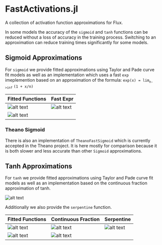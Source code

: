 # FastActivations.jl
A collection of activation function approximations for Flux.

In some models the accuracy of the `sigmoid` and `tanh` functions can be reduced without a loss of accuracy in the training process. Switching to an approximation can reduce training times significantly for some models. 

## Sigmoid Approximations
For `sigmoid` we provide fitted approximations using Taylor and Pade curve fit models as well as an implementation which uses a fast `exp` imeplemention based on an approximation of the formula: `exp(x) = lim`<sub>`n->inf`</sub> `(1 + x/n)`

| Fitted Functions  | Fast Expr     |
| ----------------- | ------------- |
| ![alt text](https://github.com/NTimmons/FastActivations.jl/blob/master/docs/sigmoidtaylor.png)     | ![alt text](https://github.com/NTimmons/FastActivations.jl/blob/master/docs/sigmoidfastexp.png)  |
| ![alt text](https://github.com/NTimmons/FastActivations.jl/blob/master/docs/sigmoidpade.png)     |   |





### Theano Sigmoid

There is also an implementation of `TheanoFastSigmoid` which is currently accepted in the Theano project. It is here mostly for comparison because it is both slower and less accurate than other `Sigmoid` approximations.

## Tanh Approximations
For `tanh` we provide fitted approximations using Taylor and Pade curve fit models as well as an implementation based on the continuous fraction approximation of tanh.

![alt text](http://functions.wolfram.com/ElementaryFunctions/Tanh/10/0003/MainEq1.gif)

 Additionally we also provide the `serpentine` function.

| Fitted Functions  | Continuous Fraction    | Serpentine
| ----------------- | ------------- |--------------|
|![alt text](https://github.com/NTimmons/FastActivations.jl/blob/master/docs/tanhtaylor.png)    | ![alt text](https://github.com/NTimmons/FastActivations.jl/blob/master/docs/sigmoidfastexp.png)  | ![alt text](https://github.com/NTimmons/FastActivations.jl/blob/master/docs/tanhcontfrac.png)   | ![alt text](https://github.com/NTimmons/FastActivations.jl/blob/master/docs/tanhserpentine.png)  |
| ![alt text](https://github.com/NTimmons/FastActivations.jl/blob/master/docs/tanhpade.png)    | ![alt text](https://github.com/NTimmons/FastActivations.jl/blob/master/docs/tanhclampcont.png)  |    |





